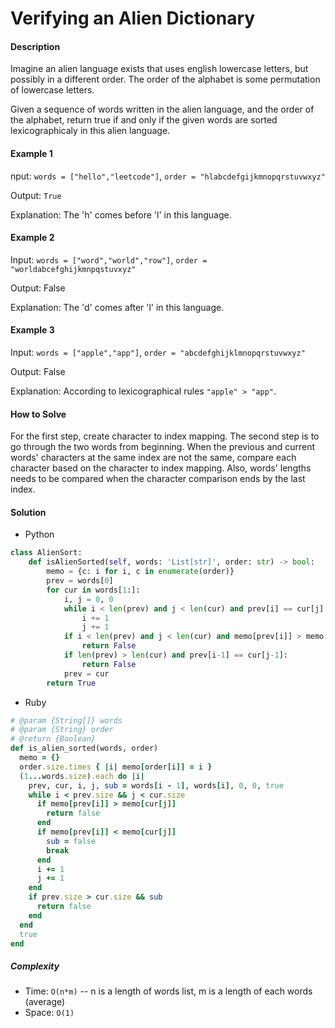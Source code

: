 # Verifying an Alien Dictionary

#### Description

Imagine an alien language exists that uses english lowercase letters, but possibly in a different order. The order of the alphabet is some permutation of lowercase letters.

Given a sequence of words written in the alien language, and the order of the alphabet, return true if and only if the given words are sorted lexicographicaly in this alien language.

#### Example 1
nput: `words = ["hello","leetcode"]`, `order = "hlabcdefgijkmnopqrstuvwxyz"`

Output: `True`

Explanation: The 'h' comes before 'l' in this language.

#### Example 2
Input: `words = ["word","world","row"]`, `order = "worldabcefghijkmnpqstuvxyz"`

Output: False

Explanation: The 'd' comes after 'l' in this language.

#### Example 3
Input: `words = ["apple","app"]`, `order = "abcdefghijklmnopqrstuvwxyz"`

Output: False

Explanation: According to lexicographical rules `"apple" > "app"`.

#### How to Solve

For the first step, create character to index mapping.
The second step is to go through the two words from beginning.
When the previous and current words' characters at the same index are not the same, compare each character based on the character to index mapping.
Also, words' lengths needs to be compared when the character comparison ends by the last index.

#### Solution
- Python

```python
class AlienSort:
    def isAlienSorted(self, words: 'List[str]', order: str) -> bool:
        memo = {c: i for i, c in enumerate(order)}
        prev = words[0]
        for cur in words[1:]:
            i, j = 0, 0
            while i < len(prev) and j < len(cur) and prev[i] == cur[j]:
                i += 1
                j += 1
            if i < len(prev) and j < len(cur) and memo[prev[i]] > memo[cur[j]]:
                return False
            if len(prev) > len(cur) and prev[i-1] == cur[j-1]:
                return False
            prev = cur
        return True
```

- Ruby

```ruby
# @param {String[]} words
# @param {String} order
# @return {Boolean}
def is_alien_sorted(words, order)
  memo = {}
  order.size.times { |i| memo[order[i]] = i }
  (1...words.size).each do |i|
    prev, cur, i, j, sub = words[i - 1], words[i], 0, 0, true
    while i < prev.size && j < cur.size
      if memo[prev[i]] > memo[cur[j]]
        return false
      end
      if memo[prev[i]] < memo[cur[j]]
        sub = false
        break
      end
      i += 1
      j += 1
    end
    if prev.size > cur.size && sub
      return false
    end
  end
  true
end
```

##### Complexity
- Time: `O(n*m)` -- n is a length of words list, m is a length of each words (average)
- Space: `O(1)`